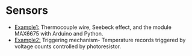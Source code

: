 # Sensors

* [Example1:][Thermo] Thermocouple wire, Seebeck effect, and the module MAX6675 with Arduino and Python.
* [Example2:][Triggering] Triggering mechanism- Temperature records triggered by voltage counts controlled by photoresistor.




[Thermo]:https://github.com/jiunting/Sensors/tree/main/Thermocouple "thermocouple and Seebeck coef."
[Triggering]:https://github.com/jiunting/Sensors/tree/main/Triggering "Photoresistor, MAX6675, SPI."
